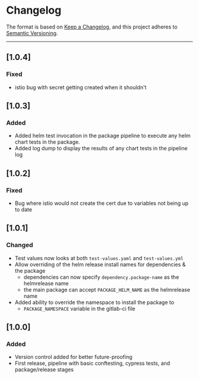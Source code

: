 # Changelog

The format is based on [Keep a Changelog](https://keepachangelog.com/en/1.0.0/), and this project adheres to [Semantic Versioning](https://semver.org/spec/v2.0.0.html).

---

## [1.0.4]
### Fixed
- istio bug with secret getting created when it shouldn't

## [1.0.3]
### Added
- Added helm test invocation in the package pipeline to execute any helm chart tests in the package.
- Added log dump to display the results of any chart tests in the pipeline log

## [1.0.2]
### Fixed
- Bug where istio would not create the cert due to variables not being up to date

## [1.0.1]
### Changed
- Test values now looks at both `test-values.yaml` and `test-values.yml`
- Allow overriding of the helm release install names for dependencies & the package
  - dependencies can now specify `dependency.package-name` as the helmrelease name
  - the main package can accept `PACKAGE_HELM_NAME` as the helmrelease name
- Added ability to override the namespace to install the package to
  - `PACKAGE_NAMESPACE` variable in the gitlab-ci file

## [1.0.0]
### Added
- Version control added for better future-proofing
- First release, pipeline with basic conftesting, cypress tests, and package/release stages
